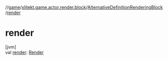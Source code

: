 //[game](../../../index.md)/[xlitekt.game.actor.render.block](../index.md)/[AlternativeDefinitionRenderingBlock](index.md)/[render](render.md)

# render

[jvm]\
val [render](render.md): [Render](../../xlitekt.game.actor.render/-render/index.md)
